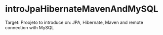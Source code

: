 # introJpaHibernateMavenAndMySQL
Target: Proojeto to introduce on: JPA, Hibernate, Maven and remote connection with MySQL
